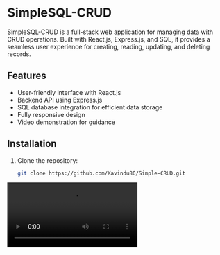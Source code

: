 # SimpleSQL-CRUD

SimpleSQL-CRUD is a full-stack web application for managing data with CRUD operations. Built with React.js, Express.js, and SQL, it provides a seamless user experience for creating, reading, updating, and deleting records.

## Features
- User-friendly interface with React.js
- Backend API using Express.js
- SQL database integration for efficient data storage
- Fully responsive design
- Video demonstration for guidance

## Installation
1. Clone the repository:
   ```bash
   git clone https://github.com/Kavindu80/Simple-CRUD.git
![Demo Video](demo.mp4)
